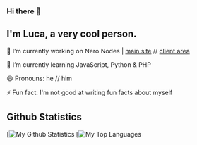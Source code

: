 ### Hi there 👋
## I'm Luca, a very cool person.

🔭 I’m currently working on Nero Nodes | [main site](https://neronodes.net) // [client area](https://client.neronodes.net)

🌱 I’m currently learning JavaScript, Python & PHP

😄 Pronouns: he // him

⚡ Fun fact: I'm not good at writing fun facts about myself

## Github Statistics
[![My Github Statistics](https://github-readme-stats.vercel.app/api?username=lucatolton&show_icons=false&theme=dracula)
[![My Top Languages](https://github-readme-stats.vercel.app/api/top-langs/?username=lucatolton&theme=dracula)

<!-- Resources -->
<!-- Icons: https://simpleicons.org/ -->
<!-- GitHub Stats: https://github.com/anuraghazra/github-readme-stats -->
<!-- Emojis: https://emojipedia.org/emoji/ -->
<!-- HTML Emojis: https://www.fileformat.info/index.htm -->
<!-- Shields: https://shields.io/ -->
<!-- Awesome GitHub Profile README: https://github.com/abhisheknaiidu/awesome-github-profile-readme -->
